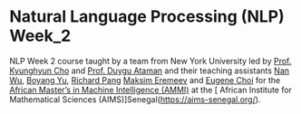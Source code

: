 # Natural Language Processing (NLP) Week_2

NLP Week 2 course taught by a team from New York University led by [Prof. Kyunghyun Cho](https://kyunghyuncho.me/) and [Prof. Duygu Ataman](https://www.duyguataman.com/) and their teaching assistants [Nan Wu](https://wooginawunan.github.io/), [Boyang Yu](https://www.linkedin.com/in/boyang-yu-466537159/), [Richard Pang](https://yzpang.github.io/) [Maksim Eremeev](http://maksimeremeev.com/) and [Eugene Choi](https://www.linkedin.com/in/choi-eugene/) for the  [African Master’s in Machine Intelligence (AMMI)](https://aimsammi.org/) at the [ African Institute for Mathematical Sciences (AIMS)]Senegal(https://aims-senegal.org/).
